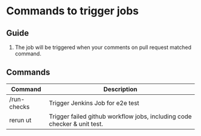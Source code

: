 # Commands to trigger jobs

## Guide

1. The job  will be triggered  when your comments on pull request matched command.

## Commands

|  Command                 |    Description                                                             |
| -------------------------|----------------------------------------------------------------------------|
|  /run-checks             |  Trigger Jenkins Job for e2e test                                          |
| rerun ut    |  Trigger failed github workflow jobs, including code checker & unit test.  |
